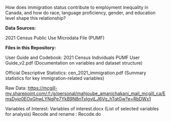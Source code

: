
How does immigration status contribute to employment inequality in Canada, and how do race, language proficiency, gender, and education level shape this relationship?

**Data Sources:**

2021 Census Public Use Microdata File (PUMF)


**Files in this Repository:**

User Guide and Codebook: 2021 Census Individuals PUMF User Guide_v2.pdf (Documentation on variables and dataset structure)

Official Descriptive Statistics: cen_2021_immigration.pdf (Summary statistics for key immigration-related variables)

Raw Data: https://mcgill-my.sharepoint.com/:f:/g/personal/mahjoube_amanichakani_mail_mcgill_ca/EmsDyjo0EOxGhwLYNqPe7YkB9N8nTxIgytLJ6Vg_hTqtGw?e=RbDWx1

Variables of Interest: Variables of interest.docx (List of selected variables for analysis)
Recode and rename : Recode.do

